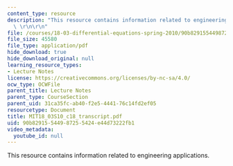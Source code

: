 ```yaml
---
content_type: resource
description: "This resource contains information related to engineering applications.\
  \ \r\n\r\n"
file: /courses/18-03-differential-equations-spring-2010/90b82915544987255424e44d73222fb1_MIT18_03S10_c18_transcript.pdf
file_size: 45580
file_type: application/pdf
hide_download: true
hide_download_original: null
learning_resource_types:
- Lecture Notes
license: https://creativecommons.org/licenses/by-nc-sa/4.0/
ocw_type: OCWFile
parent_title: Lecture Notes
parent_type: CourseSection
parent_uid: 31ca35fc-ab40-f2e5-4441-76c14fd2ef05
resourcetype: Document
title: MIT18_03S10_c18_transcript.pdf
uid: 90b82915-5449-8725-5424-e44d73222fb1
video_metadata:
  youtube_id: null
---
```

This resource contains information related to engineering applications. 

